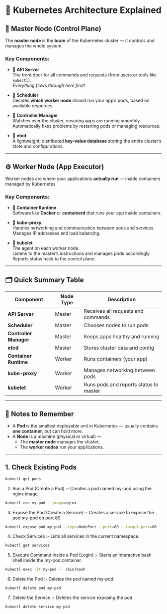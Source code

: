 
# 🚀 **Kubernetes Architecture Explained**

## 🧠 Master Node (Control Plane)

The **master node** is the **brain** of the Kubernetes cluster — it controls and manages the whole system.

### Key Components:

- 🔹 **API Server**  
  The front door for all commands and requests (from users or tools like `kubectl`).  
  *Everything flows through here first!*

- 🔹 **Scheduler**  
  Decides **which worker node** should run your app’s pods, based on available resources.

- 🔹 **Controller Manager**  
  Watches over the cluster, ensuring apps are running smoothly.  
  Automatically fixes problems by restarting pods or managing resources.

- 🔹 **etcd**  
  A lightweight, distributed **key-value database** storing the entire cluster’s state and configurations.

---

## ⚙️ Worker Node (App Executor)

Worker nodes are where your applications **actually run** — inside containers managed by Kubernetes.

### Key Components:

- 🔹 **Container Runtime**  
  Software like **Docker** or **containerd** that runs your app inside containers.

- 🔹 **kube-proxy**  
  Handles networking and communication between pods and services.  
  Manages IP addresses and load balancing.

- 🔹 **kubelet**  
  The agent on each worker node.  
  Listens to the master’s instructions and manages pods accordingly.  
  Reports status back to the control plane.

---

## 🗂️ Quick Summary Table

| Component          | Node Type   | Description                                       |
|--------------------|-------------|-------------------------------------------------|
| **API Server**     | Master      | Receives all requests and commands               |
| **Scheduler**      | Master      | Chooses nodes to run pods                         |
| **Controller Manager** | Master   | Keeps apps healthy and running                    |
| **etcd**           | Master      | Stores cluster data and config                    |
| **Container Runtime** | Worker    | Runs containers (your app)                        |
| **kube-proxy**     | Worker      | Manages networking between pods                   |
| **kubelet**        | Worker      | Runs pods and reports status to master            |

---

## 📝 Notes to Remember

- A **Pod** is the smallest deployable unit in Kubernetes — usually contains **one container**, but can hold more.  
- A **Node** is a machine (physical or virtual) —  
  - The **master node** manages the cluster,  
  - The **worker nodes** run your applications.

---
## 1. Check Existing Pods

```bash
kubectl get pods
```

2. Run a Pod (Create a Pod) :- 
Creates a pod named my-pod using the nginx image.
```bash
kubectl run my-pod --image=nginx
```

3. Expose the Pod (Create a Service) :- Creates a service to expose the pod my-pod on port 80.
```bash
kubectl expose pod my-pod --type=NodePort --port=80 --target-port=80
```

4. Check Services :- Lists all services in the current namespace.
```bash
kubectl get services
```

5. Execute Command Inside a Pod (Login) :- Starts an interactive bash shell inside the my-pod container.
```bash
kubectl exec -it my-pod -- /bin/bash
```

6. Delete the Pod :- Deletes the pod named my-pod.
```bash
kubectl delete pod my-pod
```

7. Delete the Service :- Deletes the service exposing the pod.
```bash
kubectl delete service my-pod
```

